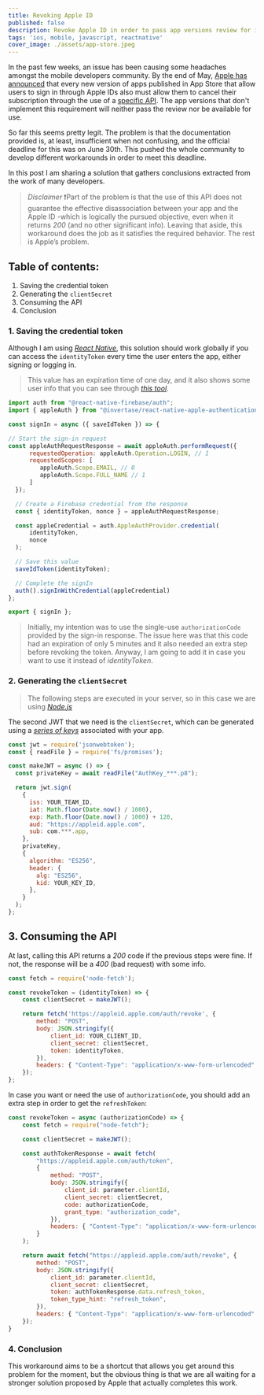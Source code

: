 ```yaml
---
title: Revoking Apple ID
published: false
description: Revoke Apple ID in order to pass app versions review for iOS
tags: 'ios, mobile, javascript, reactnative'
cover_image: ./assets/app-store.jpeg
---
```


In the past few weeks, an issue has been causing some headaches amongst the mobile developers community. By the end of May, [Apple has announced](https://developer.apple.com/news/?id=12m75xbj) that every new version of apps published in App Store that allow users to sign in through Apple IDs also must allow them to cancel their subscription through the use of a [specific API](https://developer.apple.com/documentation/sign_in_with_apple/revoke_tokens). The app versions that don't implement this requirement will neither pass the review nor be available for use.

So far this seems pretty legit. The problem is that the documentation provided is, at least, insufficient when not confusing, and the official deadline for this was on June 30th. This pushed the whole community to develop different workarounds in order to meet this deadline.

In this post I am sharing a solution that gathers conclusions extracted from the work of many developers.

> _Disclaimer_
> ❗Part of the problem is that the use of this API does not guarantee the effective disassociation between your app and the Apple ID -which is logically the pursued objective, even when it returns _200_ (and no other significant info). Leaving that aside, this workaround does the job as it satisfies the required behavior. The rest is Apple’s problem.

## Table of contents:

1. Saving the credential token
2. Generating the `clientSecret`
3. Consuming the API
4. Conclusion

### 1. Saving the credential token

Although I am using [_React Native_](https://reactnative.dev), this solution should work globally if you can access the `identityToken` every time the user enters the app, either signing or logging in.
> This value has an expiration time of one day, and it also shows some user info that you can see through [_this tool_](https://jwt.io).

```javascript
import auth from "@react-native-firebase/auth";
import { appleAuth } from "@invertase/react-native-apple-authentication";

const signIn = async ({ saveIdToken }) => {

// Start the sign-in request
const appleAuthRequestResponse = await appleAuth.performRequest({
      requestedOperation: appleAuth.Operation.LOGIN, // 1
      requestedScopes: [
         appleAuth.Scope.EMAIL, // 0
         appleAuth.Scope.FULL_NAME // 1
      ]
  });

  // Create a Firebase credential from the response
  const { identityToken, nonce } = appleAuthRequestResponse;

  const appleCredential = auth.AppleAuthProvider.credential(
      identityToken,
      nonce
  );

  // Save this value
  saveIdToken(identityToken);

  // Complete the signIn
  auth().signInWithCredential(appleCredential)
};

export { signIn };
```

> Initially, my intention was to use the single-use `authorizationCode` provided by the sign-in response. The issue here was that this code had an expiration of only 5 minutes and it also needed an extra step before revoking the token. Anyway, I am going to add it in case you want to use it instead of _identityToken_.

### 2. Generating the `clientSecret`

> The following steps are executed in your server, so in this case we are using [_Node.js_](https://nodejs.org/en/)

The second JWT that we need is the `clientSecret`, which can be generated using a [_series of keys_](https://github.com/jooyoungho/apple-token-revoke-in-firebase/issues/1#issuecomment-1163098500) associated with your app.

```javascript
const jwt = require('jsonwebtoken');
const { readFile } = require('fs/promises');

const makeJWT = async () => {
  const privateKey = await readFile("AuthKey_***.p8");

  return jwt.sign(
    {
      iss: YOUR_TEAM_ID,
      iat: Math.floor(Date.now() / 1000),
      exp: Math.floor(Date.now() / 1000) + 120,
      aud: "https://appleid.apple.com",
      sub: com.***.app,
    },
    privateKey,
    {
      algorithm: "ES256",
      header: {
        alg: "ES256",
        kid: YOUR_KEY_ID,
      },
    }
  );
};
```

## 3. Consuming the API

At last, calling this API returns a _200_ code if the previous steps were fine. If not, the response will be a _400_ (bad request) with some info.

```javascript
const fetch = require('node-fetch');

const revokeToken = (identityToken) => {
    const clientSecret = makeJWT();

    return fetch('https://appleid.apple.com/auth/revoke', {
        method: "POST",
        body: JSON.stringify({
            client_id: YOUR_CLIENT_ID,
            client_secret: clientSecret,
            token: identityToken,
        }),
        headers: { "Content-Type": "application/x-www-form-urlencoded" },
    });
};
```

In case you want or need the use of `authorizationCode`, you should add an extra step in order to get the `refreshToken`:

```javascript
const revokeToken = async (authorizationCode) => {
    const fetch = require("node-fetch");

    const clientSecret = makeJWT();

    const authTokenResponse = await fetch(
        "https://appleid.apple.com/auth/token",
        {
            method: "POST",
            body: JSON.stringify({
                client_id: parameter.clientId,
                client_secret: clientSecret,
                code: authorizationCode,
                grant_type: "authorization_code",
            }),
            headers: { "Content-Type": "application/x-www-form-urlencoded" },
        }
    );

    return await fetch("https://appleid.apple.com/auth/revoke", {
        method: "POST",
        body: JSON.stringify({
            client_id: parameter.clientId,
            client_secret: clientSecret,
            token: authTokenResponse.data.refresh_token,
            token_type_hint: "refresh_token",
        }),
        headers: { "Content-Type": "application/x-www-form-urlencoded" },
    });
}
```

### 4. Conclusion

This workaround aims to be a shortcut that allows you get around this problem for the moment, but the obvious thing is that we are all waiting for a stronger solution proposed by Apple that actually completes this work.
